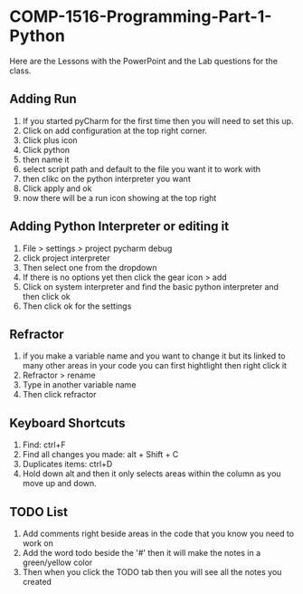 # COMP-1516-Programming-Part-1-Python
Here are the Lessons with the PowerPoint and the Lab questions for the class.

## Adding Run
1. If you started pyCharm for the first time then you will need to set this up.
2. Click on add configuration at the top right corner.
3. Click plus icon
4. Click python
5. then name it
6. select script path and default to the file you want it to work with
7. then clikc on the python interpreter you want 
8. Click apply and ok
9. now there will be a run icon showing at the top right

## Adding Python Interpreter or editing it
1. File > settings > project pycharm debug
2. click project interpreter
3. Then select one from the dropdown
4. If there is no options yet then click the gear icon > add
5. Click on system interpreter and find the basic python interpreter and then click ok
6. Then click ok for the settings 

## Refractor
1. if you make a variable name and you want to change it but its linked to many other areas in your code you can first hightlight then right click it
2. Refractor > rename 
3. Type in another variable name 
4. Then click refractor

## Keyboard Shortcuts
1. Find: ctrl+F
2. Find all changes you made: alt + Shift + C
3. Duplicates items: ctrl+D
4. Hold down alt and then it only selects areas within the column as you move up and down.

## TODO List
1. Add comments right beside areas in the code that you know you need to work on
2. Add the word todo beside the '#' then it will make the notes in a green/yellow color
3. Then when you click the TODO tab then you will see all the notes you created
